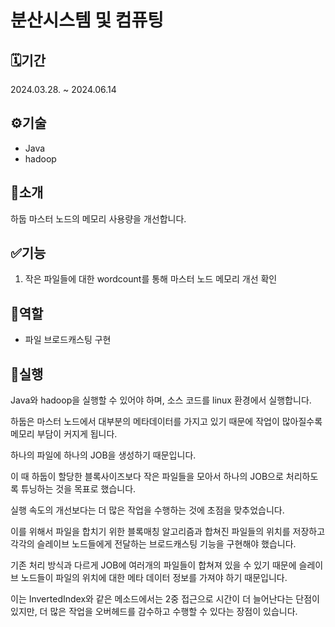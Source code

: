 # 분산시스템 및 컴퓨팅

## 🗓️기간
2024.03.28. ~ 2024.06.14

## ⚙️기술
- Java
- hadoop

## 📖소개
하둡 마스터 노드의 메모리 사용량을 개선합니다.

## ✅기능
1. 작은 파일들에 대한 wordcount를 통해 마스터 노드 메모리 개선 확인

## 👥역할
- 파일 브로드캐스팅 구현


## 🚀실행
Java와 hadoop을 실행할 수 있어야 하며, 소스 코드를 linux 환경에서 실행합니다.




하둡은 마스터 노드에서 대부분의 메타데이터를 가지고 있기 때문에 작업이 많아질수록 메모리 부담이 커지게 됩니다.

하나의 파일에 하나의 JOB을 생성하기 때문입니다.

이 때 하둡이 할당한 블록사이즈보다 작은 파일들을 모아서 하나의 JOB으로 처리하도록 튜닝하는 것을 목표로 했습니다.

실행 속도의 개선보다는 더 많은 작업을 수행하는 것에 초점을 맞추었습니다.

이를 위해서 파일을 합치기 위한 블록매칭 알고리즘과 합쳐진 파일들의 위치를 저장하고 각각의 슬레이브 노드들에게 전달하는 브로드캐스팅 기능을 구현해야 했습니다.

기존 처리 방식과 다르게 JOB에 여러개의 파일들이 합쳐져 있을 수 있기 때문에 슬레이브 노드들이 파일의 위치에 대한 메타 데이터 정보를 가져야 하기 때문입니다.

이는 InvertedIndex와 같은 메소드에서는 2중 접근으로 시간이 더 늘어난다는 단점이 있지만, 더 많은 작업을 오버헤드를 감수하고 수행할 수 있다는 장점이 있습니다.
